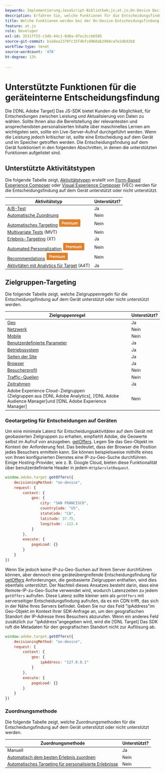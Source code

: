 ```yaml
---
keywords: Implementierung;JavaScript-Bibliothek;js;at.js;On-Device Decisioning;bei Geräteentscheidungen;unterstützte Funktionen
description: Erfahren Sie, welche Funktionen für die Entscheidungsfindung auf dem Gerät unterstützt werden.
title: Welche Funktionen werden bei der On-Device-Entscheidungsfindung unterstützt?
feature: at.js
role: Developer
exl-id: 3531ff55-c3db-44c1-8d0a-d7ec2ccb6505
source-git-commit: b1e8ea2370fc15f4bfcd960ab2960cafe2db92b8
workflow-type: tm+mt
source-wordcount: '476'
ht-degree: 13%

---
```


# Unterstützte Funktionen für die geräteinterne Entscheidungsfindung

Die [!DNL Adobe Target] Das JS-SDK bietet Kunden die Möglichkeit, für Entscheidungen zwischen Leistung und Aktualisierung von Daten zu wählen. Sollte Ihnen also die Bereitstellung der relevantesten und ansprechendsten personalisierten Inhalte über maschinelles Lernen am wichtigsten sein, sollte ein Live-Server-Aufruf durchgeführt werden. Wenn die Leistung jedoch kritischer ist, sollte eine Entscheidung auf dem Gerät und im Speicher getroffen werden. Die Entscheidungsfindung auf dem Gerät funktioniert in den folgenden Abschnitten, in denen die unterstützten Funktionen aufgelistet sind.

## Unterstützte Aktivitätstypen

Die folgende Tabelle zeigt, [Aktivitätstypen](/help/main/c-activities/target-activities-guide.md) erstellt von [Form-Based Experience Composer](/help/main/c-experiences/form-experience-composer.md) oder [Visual Experience Composer](/help/main/c-experiences/c-visual-experience-composer/visual-experience-composer.md) (VEC) werden für die Entscheidungsfindung auf dem Gerät unterstützt oder nicht unterstützt.

| Aktivitätstyp | Unterstützt? |
| --- | --- |
| [A/B-Test](/help/main/c-activities/t-test-ab/test-ab.md) | Ja |
| [Automatische Zuordnung](/help/main/c-activities/automated-traffic-allocation/automated-traffic-allocation.md) | Nein |
| [Automatisches Targeting](/help/main/c-activities/auto-target/auto-target-to-optimize.md) ![Premium](/help/main/assets/premium.png) | Nein |
| [Multivariate Tests](/help/main/c-activities/c-multivariate-testing/multivariate-testing.md) (MVT) | Nein |
| [Erlebnis-Targeting](/help/main/c-activities/t-experience-target/experience-target.md) (XT) | Ja |
| [Automated Personalization](/help/main/c-activities/t-automated-personalization/automated-personalization.md) ![Premium](/help/main/assets/premium.png) | Nein |
| [Recommendations](/help/main/c-recommendations/recommendations.md) ![Premium](/help/main/assets/premium.png) | Nein |
| [Aktivitäten mit Analytics für Target](/help/main/c-integrating-target-with-mac/a4t/a4t.md) (A4T) | Ja |

## Zielgruppen-Targeting

Die folgende Tabelle zeigt, welche Zielgruppenregeln für die Entscheidungsfindung auf dem Gerät unterstützt oder nicht unterstützt werden.

| Zielgruppenregel | Unterstützt? |
| --- | --- |
| [Geo](/help/main/c-target/c-audiences/c-target-rules/geo.md) | Ja |
| [Netzwerk](/help/main/c-target/c-audiences/c-target-rules/network.md) | Nein |
| [Mobile](/help/main/c-target/c-audiences/c-target-rules/mobile.md) | Nein |
| [Benutzerdefinierte Parameter](/help/main/c-target/c-audiences/c-target-rules/custom-parameters.md) | Ja |
| [Betriebssystem](/help/main/c-target/c-audiences/c-target-rules/operating-system.md) | Ja |
| [Seiten der Site](/help/main/c-target/c-audiences/c-target-rules/site-pages.md) | Ja |
| [Browser](/help/main/c-target/c-audiences/c-target-rules/browser.md) | Ja |
| [Besucherprofil](/help/main/c-target/c-audiences/c-target-rules/visitor-profile.md) | Nein |
| [Traffic-Quellen](/help/main/c-target/c-audiences/c-target-rules/traffic-sources.md) | Nein |
| [Zeitrahmen](/help/main/c-target/c-audiences/c-target-rules/time-frame.md) | Ja |
| Adobe Experience Cloud-Zielgruppen<br>(Zielgruppen aus [!DNL Adobe Analytics], [!DNL Adobe Audience Manager]und [!DNL Adobe Experience Manager] | Nein |

### Geotargeting für Entscheidungen auf Geräten

Um eine minimale Latenz für Entscheidungsaktivitäten auf dem Gerät mit geobasierten Zielgruppen zu erhalten, empfiehlt Adobe, die Geowerte selbst im Aufruf von anzugeben. [getOffers](https://developer.adobe.com/target/implement/client-side/atjs/atjs-functions/adobe-target-getoffers-atjs-2/). Legen Sie das Geo-Objekt im Kontext der Anforderung fest. Das bedeutet, dass der Browser die Position jedes Besuchers ermitteln kann. Sie können beispielsweise mithilfe eines von Ihnen konfigurierten Dienstes eine IP-zu-Geo-Suche durchführen. Einige Hosting-Provider, wie z. B. Google Cloud, bieten diese Funktionalität über benutzerdefinierte Header in jedem `HttpServletRequest`.

```javascript
window.adobe.target.getOffers({ 
	decisioningMethod: "on-device", 
	request: { 
		context: { 
			geo: { 
				city: "SAN FRANCISCO", 
				countryCode: "US", 
				stateCode: "CA", 
				latitude: 37.75, 
				longitude: -122.4 
			} 
		}, 
		execute: { 
			pageLoad: {} 
		} 
	} 
})
```

Wenn Sie jedoch keine IP-zu-Geo-Suchen auf Ihrem Server durchführen können, aber dennoch eine geräteübergreifende Entscheidungsfindung für [getOffers](https://developer.adobe.com/target/implement/client-side/atjs/atjs-functions/adobe-target-getoffers-atjs-2/) Anforderungen, die geobasierte Zielgruppen enthalten, wird dies ebenfalls unterstützt. Der Nachteil dieses Ansatzes besteht darin, dass eine Remote-IP-zu-Geo-Suche verwendet wird, wodurch Latenzzeiten zu jedem `getOffers` aufrufen. Diese Latenz sollte kleiner sein als `getOffers` mit serverseitiger Entscheidungsfindung aufrufen, da es ein CDN trifft, das sich in der Nähe Ihres Servers befindet. Geben Sie nur das Feld &quot;ipAddress&quot;im Geo-Objekt im Kontext Ihrer SDK-Anfrage an, um den geografischen Standort der IP-Adresse Ihres Besuchers abzurufen. Wenn ein anderes Feld zusätzlich zur &quot;ipAddress&quot;angegeben wird, wird die [!DNL Target] Das SDK ruft die Metadaten für den geografischen Standort nicht zur Auflösung ab.

```javascript
window.adobe.target.getOffers({ 
	decisioningMethod: "on-device", 
	request: { 
		context: { 
			geo: { 
				ipAddress: "127.0.0.1" 
			} 
		}, 
		execute: { 
			pageLoad: {} 
		} 
	} 
})
```

### Zuordnungsmethode

Die folgende Tabelle zeigt, welche Zuordnungsmethoden für die Entscheidungsfindung auf dem Gerät unterstützt oder nicht unterstützt werden.

| Zuordnungsmethode | Unterstützt? |
| --- | --- |
| Manuell | Ja |
| [Automatisch dem besten Erlebnis zuordnen](/help/main/c-activities/automated-traffic-allocation/automated-traffic-allocation.md) | Nein |
| [Automatisches Targeting für personalisierte Erlebnisse](/help/main/c-activities/auto-target/auto-target-to-optimize.md) | Nein |
